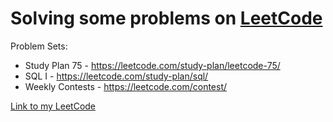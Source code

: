 # Solving some problems on [LeetCode](https://leetcode.com/)

Problem Sets:
- Study Plan 75 - https://leetcode.com/study-plan/leetcode-75/
- SQL I - https://leetcode.com/study-plan/sql/
- Weekly Contests - https://leetcode.com/contest/

[Link to my LeetCode](https://leetcode.com/vladzen13/)

